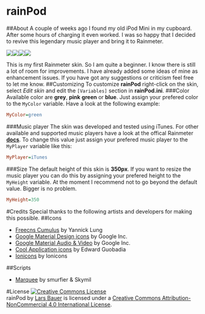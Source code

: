 # rainPod
##About
A couple of weeks ago I found my old iPod Mini in my cupboard. After some hours of charging it even worked. I was so happy that I decided to revive this legendary music player and bring it to Rainmeter.

<img src="http://bauerdrive.de/images/rainpod_grey.png" /><img src="http://bauerdrive.de/images/rainpod_blue.png" /><img src="http://bauerdrive.de/images/rainpod_green.png" /><img src="http://bauerdrive.de/images/rainpod_pink.png" />

This is my first Rainmeter skin. So I am quite a beginner. I know there is still a lot of room for improvements. I have already added some ideas of mine as enhancement issues. If you have got any suggestions or criticism feel free to let me know.
##Customizing
To customize **rainPod** right-click on the skin, select _Edit skin_ and edit the `[Variables]` section in **rainPod.ini**.
###Color
Available color are **grey**, **pink** **green** or **blue**. Just assign your prefered color to the `MyColor` variable. Have a look at the following example:
```ini
MyColor=green
```
###Music player
The skin was developed and tested using iTunes. For other available and supported music players have a look at the offical Rainmeter **[docs](http://docs.rainmeter.net/manual/plugins/nowplaying#playerlist)**. To change this value just assign your prefered music player to the `MyPlayer` variable like this:
```ini
MyPlayer=iTunes
```
###Size
The default height of this skin is **350px**. If you want to resize the music player you can do this by assigning your prefered height to the `MyHeight` variable. At the moment I recommend not to go beyond the default value. Bigger is no problem.
```ini
MyHeight=350
```
#Credits
Special thanks to the following artists and developers for making this possible.
##Icons
* [Freecns Cumulus](https://www.iconfinder.com/iconsets/freecns-cumulus) by Yannick Lung
* [Google Material Design icons](https://www.iconfinder.com/iconsets/google-material-design-icons) by Google Inc.
* [Google Material Audio & Video](https://www.iconfinder.com/iconsets/material-audio-video) by Google Inc.
* [Cool Application icons](https://www.iconfinder.com/iconsets/cool-application-icons) by Edward Guobadia
* [Ionicons](https://www.iconfinder.com/iconsets/ionicons) by Ionicons

##Scripts
* [Marquee](http://rainmeter.net/forum/viewtopic.php?p=92179#p92179) by smurfier & Skymil

#License
<a rel="license" href="http://creativecommons.org/licenses/by-nc/4.0/"><img alt="Creative Commons License" style="border-width:0" src="https://i.creativecommons.org/l/by-nc/4.0/88x31.png" /></a><br /><span xmlns:dct="http://purl.org/dc/terms/" property="dct:title">rainPod</span> by <a xmlns:cc="http://creativecommons.org/ns#" href="https://github.com/LarsBauer/rainPod" property="cc:attributionName" rel="cc:attributionURL">Lars Bauer</a> is licensed under a <a rel="license" href="http://creativecommons.org/licenses/by-nc/4.0/">Creative Commons Attribution-NonCommercial 4.0 International License</a>.
